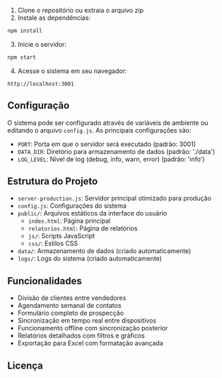 1. Clone o repositório ou extraia o arquivo zip
2. Instale as dependências:

```bash
npm install
```

3. Inicie o servidor:

```bash
npm start
```

4. Acesse o sistema em seu navegador:

```
http://localhost:3001
```

## Configuração

O sistema pode ser configurado através de variáveis de ambiente ou editando o arquivo `config.js`. As principais configurações são:

- `PORT`: Porta em que o servidor será executado (padrão: 3001)
- `DATA_DIR`: Diretório para armazenamento de dados (padrão: './data')
- `LOG_LEVEL`: Nível de log (debug, info, warn, error) (padrão: 'info')

## Estrutura do Projeto

- `server-production.js`: Servidor principal otimizado para produção
- `config.js`: Configurações do sistema
- `public/`: Arquivos estáticos da interface do usuário
  - `index.html`: Página principal
  - `relatorios.html`: Página de relatórios
  - `js/`: Scripts JavaScript
  - `css/`: Estilos CSS
- `data/`: Armazenamento de dados (criado automaticamente)
- `logs/`: Logs do sistema (criado automaticamente)

## Funcionalidades

- Divisão de clientes entre vendedores
- Agendamento semanal de contatos
- Formulário completo de prospecção
- Sincronização em tempo real entre dispositivos
- Funcionamento offline com sincronização posterior
- Relatórios detalhados com filtros e gráficos
- Exportação para Excel com formatação avançada

## Licença
